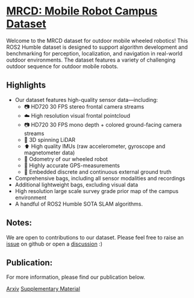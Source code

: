 # [MRCD: Mobile Robot Campus Dataset](https://sm20598.github.io)

Welcome to the MRCD dataset for outdoor mobile wheeled robotics! This ROS2 Humble dataset is designed to support algorithm development and benchmarking for perception, localization, and navigation in real-world outdoor environments. The dataset features a variety of challenging outdoor sequence for outdoor mobile robots.

## Highlights
* Our dataset features high-quality sensor data—including:
  + 📷 HD720 30 FPS stereo frontal camera streams
  + ☁️ High resolution visual frontal pointcloud
  + 📷 HD720 30 FPS mono depth + colored ground-facing camera streams 
  + 📏 3D spinning LiDAR
  + ⬆️ High quality IMUs (raw accelerometer, gyroscope and magnetometer data) 
  + 🛞 Odometry of our wheeled robot
  + 📍 Highly accurate GPS-measurements
  + 👣 Embedded discrete and continuous external ground truth
* Comprehensive bags, including all sensor modalities and recordings
* Additional lightweight bags, excluding visual data
* High resolution large scale survey grade prior map of the campus environment
* A handful of ROS2 Humble SOTA SLAM algorithms.

## Notes:
We are open to contributions to our dataset. Please feel free to raise an [issue](https://github.com/SM20598/MRCD/issues) on github or open a [discussion](https://github.com/SM20598/MRCD/discussions) :)

## Publication:
For more information, please find our publication below.

[Arxiv](https://arxiv.org/)
[Supplementary Material](https://arxiv.org/)
